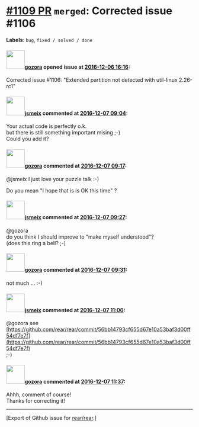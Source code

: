 [\#1109 PR](https://github.com/rear/rear/pull/1109) `merged`: Corrected issue \#1106
====================================================================================

**Labels**: `bug`, `fixed / solved / done`

#### <img src="https://avatars.githubusercontent.com/u/12116358?u=1c5ba9dcee5ca3082f03029a7fbe647efd30eb49&v=4" width="50">[gozora](https://github.com/gozora) opened issue at [2016-12-06 16:16](https://github.com/rear/rear/pull/1109):

Corrected issue \#1106: "Extended partition not detected with util-linux
2.26-rc1"

#### <img src="https://avatars.githubusercontent.com/u/1788608?u=925fc54e2ce01551392622446ece427f51e2f0ce&v=4" width="50">[jsmeix](https://github.com/jsmeix) commented at [2016-12-07 09:04](https://github.com/rear/rear/pull/1109#issuecomment-265393383):

Your actual code is perfectly o.k.  
but there is still something important mising ;-)  
Could you add it?

#### <img src="https://avatars.githubusercontent.com/u/12116358?u=1c5ba9dcee5ca3082f03029a7fbe647efd30eb49&v=4" width="50">[gozora](https://github.com/gozora) commented at [2016-12-07 09:17](https://github.com/rear/rear/pull/1109#issuecomment-265395892):

@jsmeix I just love your puzzle talk :-)

Do you mean "I hope that is is OK this time" ?

#### <img src="https://avatars.githubusercontent.com/u/1788608?u=925fc54e2ce01551392622446ece427f51e2f0ce&v=4" width="50">[jsmeix](https://github.com/jsmeix) commented at [2016-12-07 09:27](https://github.com/rear/rear/pull/1109#issuecomment-265398083):

@gozora  
do you think I should improve to "make myself understood"?  
(does this ring a bell? ;-)

#### <img src="https://avatars.githubusercontent.com/u/12116358?u=1c5ba9dcee5ca3082f03029a7fbe647efd30eb49&v=4" width="50">[gozora](https://github.com/gozora) commented at [2016-12-07 09:31](https://github.com/rear/rear/pull/1109#issuecomment-265399062):

not much ... :-)

#### <img src="https://avatars.githubusercontent.com/u/1788608?u=925fc54e2ce01551392622446ece427f51e2f0ce&v=4" width="50">[jsmeix](https://github.com/jsmeix) commented at [2016-12-07 11:00](https://github.com/rear/rear/pull/1109#issuecomment-265418535):

@gozora see  
[https://github.com/rear/rear/commit/56bb14793cf655d67e10a53baf3d00ff54df7e7f](https://github.com/rear/rear/commit/56bb14793cf655d67e10a53baf3d00ff54df7e7f)  
;-)

#### <img src="https://avatars.githubusercontent.com/u/12116358?u=1c5ba9dcee5ca3082f03029a7fbe647efd30eb49&v=4" width="50">[gozora](https://github.com/gozora) commented at [2016-12-07 11:37](https://github.com/rear/rear/pull/1109#issuecomment-265425511):

Ahhh, comment of course!  
Thanks for correcting it!

------------------------------------------------------------------------

\[Export of Github issue for
[rear/rear](https://github.com/rear/rear).\]
